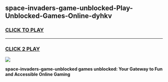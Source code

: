 
## space-invaders-game-unblocked-Play-Unblocked-Games-Online-dyhkv
<h3>
<a href="https://premium76.site?title=space-invaders-game-unblocked&ref=25A">CLICK TO PLAY</a></h3>
<hr>

<h3>
<a href="https://premium76.site?title=space-invaders-game-unblocked&ref=25A">CLICK 2 PLAY</a>
  
</h3>

<a href="https://premium76.site?title=space-invaders-game-unblocked&ref=25A"><img src="https://clearcache.store/games.png"></a>


**space-invaders-game-unblocked games unblocked: Your Gateway to Fun and Accessible Online Gaming**
